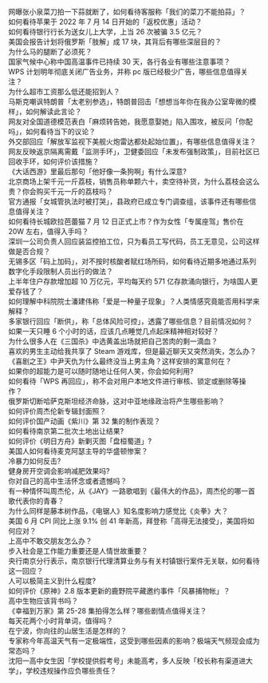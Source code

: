 网曝张小泉菜刀拍一下蒜就断了，如何看待客服称「我们的菜刀不能拍蒜」？  
如何看待苹果于 2022 年 7 月 14 日开始的「返校优惠」活动？  
如何看待银行行长为送女儿上大学，上当 26 次被骗 3.5 亿元？  
美国会报告计划将俄罗斯「肢解」成 17 块，其背后有哪些深层目的？  
为什么马的腿断了必须死？  
国家气候中心称中国高温事件已持续 30 天，各行各业有哪些注意事项？  
WPS 计划明年彻底关闭广告业务，并称 pc 版已经极少广告，哪些信息值得关注？  
为什么超市工资那么低还能招到人？  
马斯克嘲讽特朗普「太老别参选」，特朗普回击「想想当年你在我办公室卑微的模样」，如何解读此言论？  
网友对全国道德模范表白「麻烦转告她，我愿意娶她」陷入围攻，被反问「你配吗」，如何看待当下的议论？  
外交部回应「解放军监视下美舰火炮雷达都处起始位置」，有哪些信息值得关注？  
网友反映返京隔离需戴「监测手环」，卫健委回应「未发布强制政策」，目前社区已回收手环，如何评价该措施？  
《大话西游》里最后那句「他好像一条狗啊」有什么深意?  
北京商场上架千元一斤荔枝，销售员称单颗六十，卖空待补货，为什么荔枝会这么贵？你会购买千元一斤的荔枝吗？  
官方通报「女城管执法时被打哭」，县政府已成立专门调查组，该事件还有哪些信息值得关注？  
如何看待长城欧拉芭蕾猫 7 月 12 日正式上市？作为女性「专属座驾」售价在 20W 左右，值得入手吗？  
深圳一公司负责人回应装监控拍工位，只为看员工写代码，员工无意见，公司这样做是否合规？  
无锡多区「码上加码」，对不按时核酸者赋红场所码，如何看待近期多地通过系列数字化手段限制人员出行的做法？  
上半年住户存款增加超 10 万亿元，平均每天约 571 亿存款涌向银行，为啥国人更爱存钱了？  
如何理解中科院院士潘建伟称「爱是一种量子现象」？人类情感究竟能否用科学来解释？  
多家银行回应「断供」，称「总体风险可控」，透露了哪些信息？目前情况如何？  
如果一天只睡 6 个小时的话，应该几点睡觉几点起床精神相对较好？  
为什么很多人在《三国杀》中选黄盖出场就把自己苦肉的剩一滴血？  
喜欢的男生主动给我共享了 Steam 游戏库，但是最近聊天又突然消失，怎么办？  
《喜剧之王》中尹天仇为什么最终没当上男主角？这样安排的寓意何在？  
如果你的超能力是可以随时随地让任何人笑，你会如何利用?  
如何看待「WPS 再回应」，称不会对用户本地文件进行审核、锁定或删除等操作？  
俄罗斯切断哈萨克斯坦经济命脉，这对中亚地缘政治将产生哪些影响？  
如何评价周杰伦新专辑封面照？  
如何评价国产动画《紫川》第 32 集的制作表现？  
如何看待南京第二批次土地出让结果?  
如何评价《明日方舟》新剿灭图「盘桓蜀道」?  
美国人如何看待麦克阿瑟主导的华盛顿惨案？  
冷暴力如何反击?  
健身房开空调会影响减肥效果吗?  
你对自己的高中生活怀念或者遗憾吗？  
有一种情怀叫周杰伦，从《JAY》一路歌唱到《最伟大的作品》，周杰伦的哪一首歌代表你的青春？  
为什么同样是藤本树作品，《电锯人》知名度影响力感觉比《炎拳》大？  
美国 6 月 CPI 同比上涨 9.1% 创 41 年新高，拜登称「高得无法接受」，美国将如何应对？  
上高中不敢交朋友怎么办？  
步入社会是工作能力重要还是人情世故重要？  
央行南京分行表示，南京银行代理清算业务与有关村镇银行案件无关联，如何看待这一回应？  
人可以极简主义到什么程度?  
如何评价《原神》2.8 版本更新的鹿野院平藏邀约事件「风暴捕物帐」？  
高中生物应该背书吗？  
《幸福到万家》第 25-28 集拍得怎么样？哪些剧情点值得关注？  
每天花两个小时背单词，值得吗？  
在宁波，你向往的山居生活是怎样的？  
专家称今年高温天气有一定极端性，这受到哪些因素的影响？极端天气频现会成为常态吗？  
沈阳一高中女生因「学校提供假考号」未能高考，多人反映「校长称有渠道进大学」，学校违规操作应负哪些责任？  
